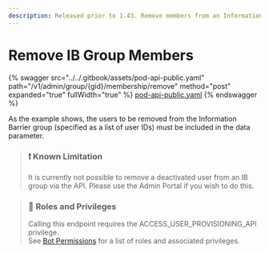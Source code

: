 ```yaml
---
description: Released prior to 1.43. Remove members from an Information Barrier group.
---
```


# Remove IB Group Members

{% swagger src="../../.gitbook/assets/pod-api-public.yaml" path="/v1/admin/group/{gid}/membership/remove" method="post" expanded="true" fullWidth="true" %}
[pod-api-public.yaml](../../.gitbook/assets/pod-api-public.yaml)
{% endswagger %}

As the example shows, the users to be removed from the Information Barrier group (specified as a list of user IDs) must be included in the data parameter.

> ### ❗️ Known Limitation
>
> It is currently not possible to remove a deactivated user from an IB group via the API. Please use the Admin Portal if you wish to do this.

> ### 🚧 Roles and Privileges
>
> Calling this endpoint requires the ACCESS\_USER\_PROVISIONING\_API privilege.\
> See [Bot Permissions](https://docs.developers.symphony.com/building-bots-on-symphony/configuration/bot-permissions) for a list of roles and associated privileges.
